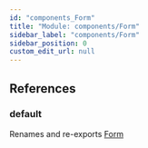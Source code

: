 ```yaml
---
id: "components_Form"
title: "Module: components/Form"
sidebar_label: "components/Form"
sidebar_position: 0
custom_edit_url: null
---
```


## References

### default

Renames and re-exports [Form](components_Form_Form.md#form)
